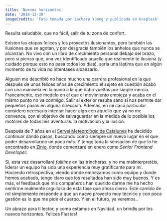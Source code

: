 ```yaml
---
title: 'Nuevos horizontes'
date: '2018-12-30'
imageCredits: 'Foto tomada por Zachary Young y publicada en Unsplash'
---
```


Resulta saludable, que no fácil, salir de tu zona de confort.

Existen las etapas felices y los proyectos ilusionantes, pero también las ilusiones que se agotan, y por desgracia también los anhelos que nunca se alcanzan. No vivo con un libro de crecimiento personal debajo del brazo, pero sí pienso que, una vez identificado aquello que realmente te ilusiona (y cuidado porque esto no pasa todos los días), sería una lástima que en algún momento de tu vida no intentases alcanzarlo.

Alguien me describió no hace mucho una carrera profesional en la que después de unos felices años de crecimiento el sujeto en cuestión acabó con una manivela en la mano a la que daba vueltas por simple inercia. Francamente, ese modelo en el que el movimiento empieza y acaba en el mismo punto no va conmigo. Salir al exterior resulta sano si nos permite dar pequeños pasos en alguna dirección. Además, en mi caso particular considero necesario intentar hacer algo con aquello que ya no me convence, con el objetivo de salvaguardar en la medida de lo posible los motores de todas mis aventuras: la motivación y la ilusión.

Después de 7 años en el [Servei Meteorològic de Catalunya](http://www.meteo.cat/) he decidido continuar dando pasos, buscando como siempre un nuevo lugar en el que poder desarrollarme un poco más. Y tengo toda la sensación de que lo he encontrado en [Zinio](https://www.zinio.com), donde comenzaré en enero como _Senior Frontend Developer_.

Sí, esta vez desarrollaré _fulltime_ en las trincheras, y no me malinterpretéis, liderar un equipo ha sido una experiencia muy gratificante para mí. Haciendo retrospectiva, viendo donde empezamos como equipo y donde hemos acabado, tengo claro que los resultados han sido muy buenos. Y es más, el feedback que mis compañeros han querido darme me ha hecho sentirme realmente orgulloso de esta fase que ahora cierro. Este cambio de rol simplemente responde a que un nuevo proyecto muy técnico y con poca gestión es lo que me pide el cuerpo. Y en el futuro, ya veremos..

Un abrazo para ti lector, y como estamos en Navidad, un brindis por los nuevos horizontes. Felices Fiestas!
